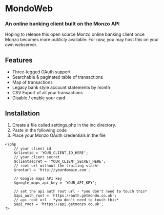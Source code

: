 # MondoWeb
### An online banking client built on the Monzo API

Hoping to release this open source Monzo online banking client once Monzo becomes more publicly available. For now, you may host this on your own webserver.

## Features
- Three-legged OAuth support
- Searchable & paginated table of transactions
- Map of transactions
- Legacy bank style account statements by month
- CSV Export of all your transactions
- Disable / enable your card

## Installation
1. Create a file called settings.php in the inc directory.
2. Paste in the following code
3. Place your Monzo OAuth credentials in the file

```
<?php
    // your client id
    $clientid = 'YOUR_CLIENT_ID_HERE';
    // your client secret
    $clientsecret = 'YOUR_CLIENT_SECRET_HERE';
    // root url without the trailing slash!
    $rooturl = 'http://yourdomain.com';

    // Google maps API key
    $google_maps_api_key = 'YOUR_API_KEY';

    // set the api auth root url - *you don't need to touch this*
    $api_auth_root = 'https://auth.getmondo.co.uk';
    // api root url - *you don't need to touch this*
    $api_root = 'https://api.getmonzo.co.uk';
?>
```
